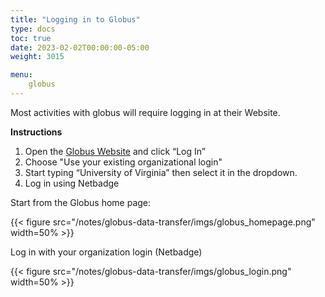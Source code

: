 ```yaml
---
title: "Logging in to Globus"
type: docs
toc: true
date: 2023-02-02T00:00:00-05:00
weight: 3015

menu:
    globus
---
```


Most activities with globus will require logging in at their Website.

**Instructions**

1. Open the [Globus Website](https://globus.org) and click “Log In”
2. Choose "Use your existing organizational login"
3. Start typing  “University of Virginia” then select it in the dropdown.
4. Log in using Netbadge

Start from the Globus home page:

{{< figure src="/notes/globus-data-transfer/imgs/globus_homepage.png" width=50% >}}

Log in with your organization login (Netbadge)

{{< figure src="/notes/globus-data-transfer/imgs/globus_login.png" width=50% >}}
